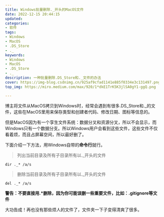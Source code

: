 ```yaml
---
title: Windows批量删除._开头的MacOS文件
date: 2022-12-15 20:44:15
updated:
categories: 
- 软件
tags: 
- Windows
- MacOS
- .DS_Store
- ._
keywords:
- Windows
- MacOS
- .DS_Store
- ._
description: 一种批量删除.DS_Store和._文件的办法
cover: https://img-blog.csdnimg.cn/925af9cfad1141e885f0334e3c131497.png?x-oss-process=image/resize,m_fixed,h_224,w_224
top_img: https://miro.medium.com/max/920/1*dkE1TrK5K3jlSA0gY1-ggQ.png

---
```


博主将文件从MacOS拷贝到Windows时，经常会遇到有很多.DS_Store和.\_的文件，这些在MacOS里用来保存类型和创建者代码、修改日期、图标等信息的。

但是MacOS因为有一个孪生文件系统：数据分叉和资源分叉，所以不会显示，而Windows只有一个数据分支。所以Windows用户会看到这些文件，这些文件不仅看着烦，而且占屏幕空间，所以最好删了。

下面介绍一下方法，用Windows自带的**命令行**就行。

> 列出当前目录及所有子目录所有以._开头的文件

```shell
dir ._* /a/s
```

> 删除当前目录及所有子目录所有以._开头的文件

```shell
del ._* /a/s
```

**警告：不要直接用.\*删除，因为你可能误删一些重要文件，比如：.gitignore等文件**

大功告成！再也没有那些烦人的文件了，文件夹一下子变得清爽了很多。
